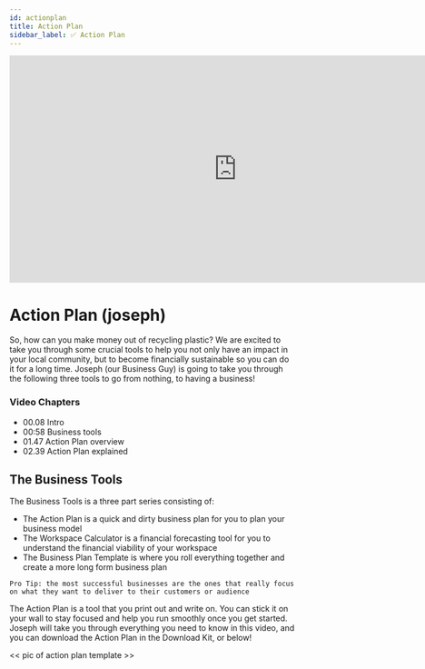 ```yaml
---
id: actionplan
title: Action Plan
sidebar_label: ✅ Action Plan
---
```


<div class="videocontainer">
  <iframe width="800" height="400" src="https://www.youtube.com/embed/NpEaa2P7qZI" frameborder="0" allow="accelerometer; autoplay; encrypted-media; gyroscope; picture-in-picture" allowfullscreen></iframe>
</div>

<style>
:root {
  --highlight: #f7b77b;
  --hover: #f7b77b;
}
</style>

<div class="videoChapters">
<div class="videoChaptersMain">

# Action Plan (joseph)

So, how can you make money out of recycling plastic? We are excited to take you through some crucial tools to help you not only have an impact in your local community, but to become financially sustainable so you can do it for a long time. Joseph (our Business Guy) is going to take you through the following three tools to go from nothing, to having a business!

</div>
<div class="videoChaptersSidebar">

### Video Chapters

- 00.08 Intro
- 00:58 Business tools
- 01.47 Action Plan overview
- 02.39 Action Plan explained

</div>
</div>

## The Business Tools

The Business Tools is a three part series consisting of:

- The Action Plan is a quick and dirty business plan for you to plan your business model
- The Workspace Calculator is a financial forecasting tool for you to understand the financial viability of your workspace
- The Business Plan Template is where you roll everything together and create a more long form business plan

`Pro Tip: the most successful businesses are the ones that really focus on what they want to deliver to their customers or audience`

The Action Plan is a tool that you print out and write on. You can stick it on your wall to stay focused and help you run smoothly once you get started. Joseph will take you through everything you need to know in this video, and you can download the Action Plan in the Download Kit, or below!

<< pic of action plan template >>
